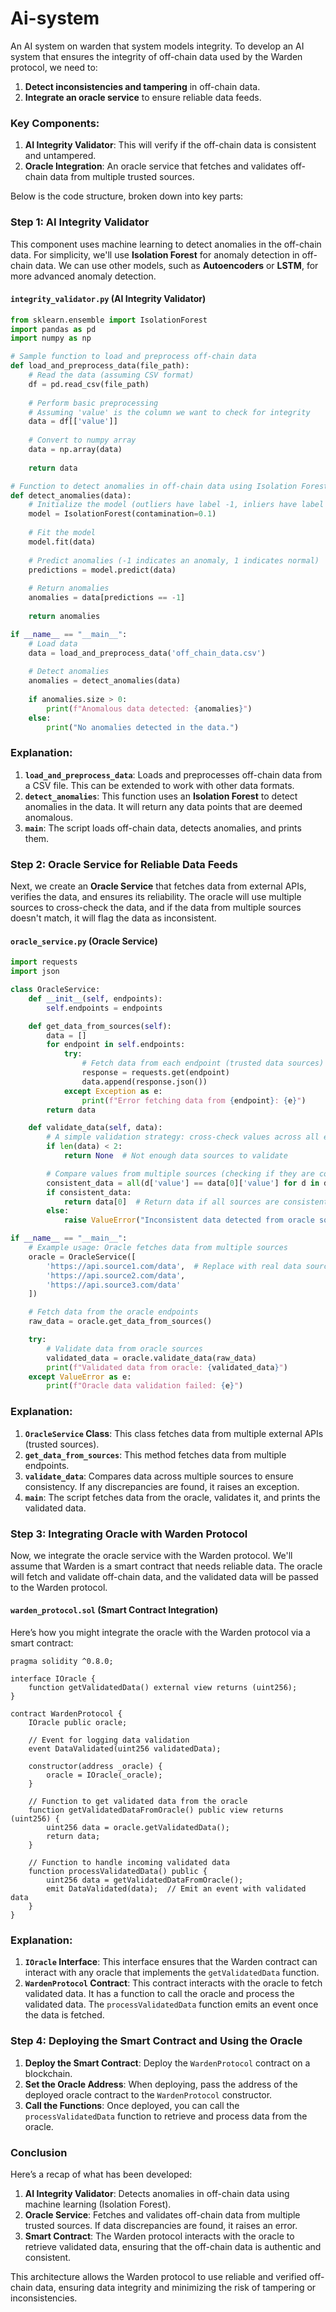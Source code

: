 # Ai-system
An AI system on warden that system models integrity.
To develop an AI system that ensures the integrity of off-chain data used by the Warden protocol, we need to:

1. **Detect inconsistencies and tampering** in off-chain data.
2. **Integrate an oracle service** to ensure reliable data feeds.

### Key Components:

1. **AI Integrity Validator**: This will verify if the off-chain data is consistent and untampered.
2. **Oracle Integration**: An oracle service that fetches and validates off-chain data from multiple trusted sources.

Below is the code structure, broken down into key parts:

### Step 1: AI Integrity Validator
This component uses machine learning to detect anomalies in the off-chain data. For simplicity, we'll use **Isolation Forest** for anomaly detection in off-chain data. We can use other models, such as **Autoencoders** or **LSTM**, for more advanced anomaly detection.

#### `integrity_validator.py` (AI Integrity Validator)
```python
from sklearn.ensemble import IsolationForest
import pandas as pd
import numpy as np

# Sample function to load and preprocess off-chain data
def load_and_preprocess_data(file_path):
    # Read the data (assuming CSV format)
    df = pd.read_csv(file_path)
    
    # Perform basic preprocessing
    # Assuming 'value' is the column we want to check for integrity
    data = df[['value']]
    
    # Convert to numpy array
    data = np.array(data)
    
    return data

# Function to detect anomalies in off-chain data using Isolation Forest
def detect_anomalies(data):
    # Initialize the model (outliers have label -1, inliers have label 1)
    model = IsolationForest(contamination=0.1)
    
    # Fit the model
    model.fit(data)
    
    # Predict anomalies (-1 indicates an anomaly, 1 indicates normal)
    predictions = model.predict(data)
    
    # Return anomalies
    anomalies = data[predictions == -1]
    
    return anomalies

if __name__ == "__main__":
    # Load data
    data = load_and_preprocess_data('off_chain_data.csv')
    
    # Detect anomalies
    anomalies = detect_anomalies(data)
    
    if anomalies.size > 0:
        print(f"Anomalous data detected: {anomalies}")
    else:
        print("No anomalies detected in the data.")
```

### Explanation:

1. **`load_and_preprocess_data`**: Loads and preprocesses off-chain data from a CSV file. This can be extended to work with other data formats.
2. **`detect_anomalies`**: This function uses an **Isolation Forest** to detect anomalies in the data. It will return any data points that are deemed anomalous.
3. **`main`**: The script loads off-chain data, detects anomalies, and prints them.

### Step 2: Oracle Service for Reliable Data Feeds

Next, we create an **Oracle Service** that fetches data from external APIs, verifies the data, and ensures its reliability. The oracle will use multiple sources to cross-check the data, and if the data from multiple sources doesn't match, it will flag the data as inconsistent.

#### `oracle_service.py` (Oracle Service)
```python
import requests
import json

class OracleService:
    def __init__(self, endpoints):
        self.endpoints = endpoints

    def get_data_from_sources(self):
        data = []
        for endpoint in self.endpoints:
            try:
                # Fetch data from each endpoint (trusted data sources)
                response = requests.get(endpoint)
                data.append(response.json())
            except Exception as e:
                print(f"Error fetching data from {endpoint}: {e}")
        return data

    def validate_data(self, data):
        # A simple validation strategy: cross-check values across all endpoints
        if len(data) < 2:
            return None  # Not enough data sources to validate

        # Compare values from multiple sources (checking if they are consistent)
        consistent_data = all(d['value'] == data[0]['value'] for d in data)
        if consistent_data:
            return data[0]  # Return data if all sources are consistent
        else:
            raise ValueError("Inconsistent data detected from oracle sources")

if __name__ == "__main__":
    # Example usage: Oracle fetches data from multiple sources
    oracle = OracleService([
        'https://api.source1.com/data',  # Replace with real data sources
        'https://api.source2.com/data',
        'https://api.source3.com/data'
    ])

    # Fetch data from the oracle endpoints
    raw_data = oracle.get_data_from_sources()

    try:
        # Validate data from oracle sources
        validated_data = oracle.validate_data(raw_data)
        print(f"Validated data from oracle: {validated_data}")
    except ValueError as e:
        print(f"Oracle data validation failed: {e}")
```

### Explanation:

1. **`OracleService` Class**: This class fetches data from multiple external APIs (trusted sources).
2. **`get_data_from_sources`**: This method fetches data from multiple endpoints.
3. **`validate_data`**: Compares data across multiple sources to ensure consistency. If any discrepancies are found, it raises an exception.
4. **`main`**: The script fetches data from the oracle, validates it, and prints the validated data.

### Step 3: Integrating Oracle with Warden Protocol

Now, we integrate the oracle service with the Warden protocol. We'll assume that Warden is a smart contract that needs reliable data. The oracle will fetch and validate off-chain data, and the validated data will be passed to the Warden protocol.

#### `warden_protocol.sol` (Smart Contract Integration)
Here’s how you might integrate the oracle with the Warden protocol via a smart contract:

```solidity
pragma solidity ^0.8.0;

interface IOracle {
    function getValidatedData() external view returns (uint256);
}

contract WardenProtocol {
    IOracle public oracle;

    // Event for logging data validation
    event DataValidated(uint256 validatedData);

    constructor(address _oracle) {
        oracle = IOracle(_oracle);
    }

    // Function to get validated data from the oracle
    function getValidatedDataFromOracle() public view returns (uint256) {
        uint256 data = oracle.getValidatedData();
        return data;
    }

    // Function to handle incoming validated data
    function processValidatedData() public {
        uint256 data = getValidatedDataFromOracle();
        emit DataValidated(data);  // Emit an event with validated data
    }
}
```

### Explanation:

1. **`IOracle` Interface**: This interface ensures that the Warden contract can interact with any oracle that implements the `getValidatedData` function.
2. **`WardenProtocol` Contract**: This contract interacts with the oracle to fetch validated data. It has a function to call the oracle and process the validated data. The `processValidatedData` function emits an event once the data is fetched.

### Step 4: Deploying the Smart Contract and Using the Oracle

1. **Deploy the Smart Contract**: Deploy the `WardenProtocol` contract on a blockchain.
2. **Set the Oracle Address**: When deploying, pass the address of the deployed oracle contract to the `WardenProtocol` constructor.
3. **Call the Functions**: Once deployed, you can call the `processValidatedData` function to retrieve and process data from the oracle.

### Conclusion

Here’s a recap of what has been developed:

1. **AI Integrity Validator**: Detects anomalies in off-chain data using machine learning (Isolation Forest).
2. **Oracle Service**: Fetches and validates off-chain data from multiple trusted sources. If data discrepancies are found, it raises an error.
3. **Smart Contract**: The Warden protocol interacts with the oracle to retrieve validated data, ensuring that the off-chain data is authentic and consistent.

This architecture allows the Warden protocol to use reliable and verified off-chain data, ensuring data integrity and minimizing the risk of tampering or inconsistencies.
